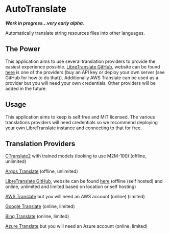 # AutoTranslate
***Work in progress...very early alpha.***

Automatically translate string resources files into other languages.

## The Power
This application aims to use several translation providers to provide the easiest experience possible. [LibreTranslate GitHub](https://github.com/LibreTranslate/LibreTranslate), website can be found [here](https://libretranslate.com/) is one of the providers (buy an API key or deploy your own server (see GitHub for how to do that)). Additionally AWS Translate can be used as a provider but you will need your own credentials. Other providers will be added in the future.

## Usage
This application aims to keep is self free and MIT licensed. The various translations providers will need credentials so we recommend deploying your own LibreTranslate instance and connecting to that for free.

## Translation Providers
[CTranslate2](https://github.com/OpenNMT/CTranslate2) with trained models (looking to use M2M-100) (offline, unlimited)

[Argos Translate](https://github.com/argosopentech/argos-translate) (offline, unlimited)

[LibreTranslate GitHub](https://github.com/LibreTranslate/LibreTranslate), website can be found [here](https://libretranslate.com/) (offline (self hosted) and online, unlimited and limited based on location or self hosting)

[AWS Translate](https://aws.amazon.com/translate/) but you will need an AWS account (online) (limited)

[Google Translate](https://translate.google.com/) (online, limited)

[Bing Translate](https://www.bing.com/translator) (online, limited)

[Azure Translate](https://azure.microsoft.com/en-us/products/cognitive-services/translator/) but you will need an Azure account (online, limited)
